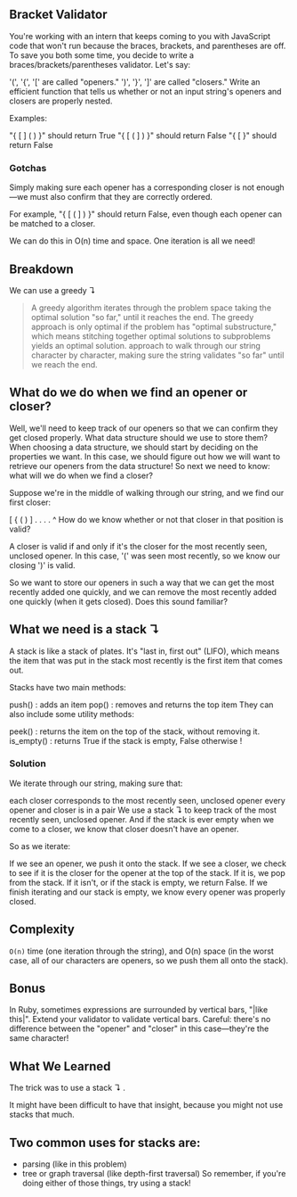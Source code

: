 ## Bracket Validator

You're working with an intern that keeps coming to you with JavaScript code that won't run because the braces, brackets,
and parentheses are off. To save you both some time, you decide to write a braces/brackets/parentheses validator. Let's
say:

'(', '{', '[' are called "openers."
')', '}', ']' are called "closers."
Write an efficient function that tells us whether or not an input string's openers and closers are properly nested.

Examples:

"{ [ ] ( ) }" should return True
"{ [ ( ] ) }" should return False
"{ [ }" should return False

### Gotchas

Simply making sure each opener has a corresponding closer is not enough—we must also confirm that they are correctly
ordered.

For example, "{ [ ( ] ) }" should return False, even though each opener can be matched to a closer.

We can do this in O(n) time and space. One iteration is all we need!

## Breakdown

We can use a greedy ↴

> A greedy algorithm iterates through the problem space taking the optimal solution "so far," until it reaches the end. The greedy approach is only optimal if the problem has "optimal substructure," which means stitching together optimal solutions to subproblems yields an optimal solution. approach to walk through our string character by character, making sure the string validates "so far" until we reach the end.

## What do we do when we find an opener or closer?

Well, we'll need to keep track of our openers so that we can confirm they get closed properly. What data structure
should we use to store them? When choosing a data structure, we should start by deciding on the properties we want. In
this case, we should figure out how we will want to retrieve our openers from the data structure! So next we need to
know: what will we do when we find a closer?

Suppose we're in the middle of walking through our string, and we find our first closer:

[ { ( ) ] . . . . ^ How do we know whether or not that closer in that position is valid?

A closer is valid if and only if it's the closer for the most recently seen, unclosed opener. In this case, '(' was seen
most recently, so we know our closing ')' is valid.

So we want to store our openers in such a way that we can get the most recently added one quickly, and we can remove the
most recently added one quickly (when it gets closed). Does this sound familiar?

## What we need is a stack ↴

A stack is like a stack of plates. It's "last in, first out" (LIFO), which means the item that was put in the stack most
recently is the first item that comes out.

Stacks have two main methods:

push() : adds an item pop() : removes and returns the top item They can also include some utility methods:

peek() : returns the item on the top of the stack, without removing it. is_empty() : returns True if the stack is empty,
False otherwise
!

### Solution

We iterate through our string, making sure that:

each closer corresponds to the most recently seen, unclosed opener every opener and closer is in a pair We use a stack ↴
to keep track of the most recently seen, unclosed opener. And if the stack is ever empty when we come to a closer, we
know that closer doesn't have an opener.

So as we iterate:

If we see an opener, we push it onto the stack. If we see a closer, we check to see if it is the closer for the opener
at the top of the stack. If it is, we pop from the stack. If it isn't, or if the stack is empty, we return False. If we
finish iterating and our stack is empty, we know every opener was properly closed.

## Complexity

`O(n)` time (one iteration through the string), and O(n) space (in the worst case, all of our characters are openers, so
we push them all onto the stack).

## Bonus

In Ruby, sometimes expressions are surrounded by vertical bars, "|like this|". Extend your validator to validate
vertical bars. Careful: there's no difference between the "opener" and "closer" in this case—they're the same character!

## What We Learned

The trick was to use a stack ↴ .

It might have been difficult to have that insight, because you might not use stacks that much.

## Two common uses for stacks are:

+ parsing (like in this problem)
+ tree or graph traversal (like depth-first traversal)
  So remember, if you're doing either of those things, try using a stack!